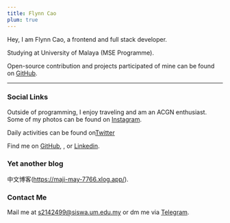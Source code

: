 ```yaml
---
title: Flynn Cao
plum: true
---
```


Hey, I am Flynn Cao, a frontend and full stack developer.

Studying at University of Malaya (MSE Programme).

Open-source contribution and projects participated of mine can be found on [GitHub](https://github.com/flynncao).

---

### Social Links

Outside of programming, I enjoy traveling and am an ACGN enthusiast. Some of my photos can be found on [Instagram](https://www.instagram.com/realflynncao).

Daily activities can be found on[Twitter](https://twitter.com/real_flynncao)

Find me on [GitHub](https://github.com/flynncao), , or [Linkedin](https://www.linkedin.com/in/zhenfei-cao-960b8b252/).

### Yet another blog

中文博客(https://maji-may-7766.xlog.app/).

### Contact Me

Mail me at [s2142499@siswa.um.edu.my](mailto:s2142499@siswa.um.edu.my) or dm me via [Telegram](https://t.me/weclove2008/).<br>
